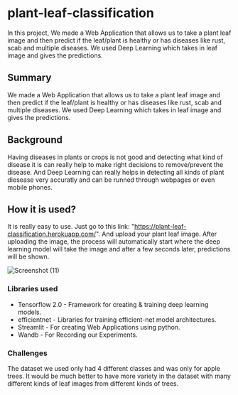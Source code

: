 # plant-leaf-classification
In this project, We made a Web Application that allows us to take a plant leaf image and then predict if the leaf/plant is healthy or has diseases like rust, scab and multiple diseases. We used Deep Learning which takes in leaf image and gives the predictions.

## Summary
We made a Web Application that allows us to take a plant leaf image and then predict if the leaf/plant is healthy or has diseases like rust, scab and multiple diseases. We used Deep Learning which takes in leaf image and gives the predictions.

## Background
Having diseases in plants or crops is not good and detecting what kind of disease it is can really help to make right decisions to remove/prevent the disease. And Deep Learning can really helps in detecting all kinds of plant diesease very accuratly and can be runned through webpages or even mobile phones.

## How it is used?
It is really easy to use. Just go to this link: "https://plant-leaf-classification.herokuapp.com/". And upload your plant leaf image. After uploading the image, the process will automatically start where the deep learning model will take the image and after a few seconds later, predictions will be shown.

![Screenshot (11)](https://user-images.githubusercontent.com/54503215/102689553-00d34100-4225-11eb-8f34-31c82bd6fc03.png)

### Libraries used
* Tensorflow 2.0 - Framework for creating & training deep learning models.
* efficientnet - Libraries for training efficient-net model architectures.
* Streamlit - For creating Web Applications using python.
* Wandb - For Recording our Experiments.

### Challenges
The dataset we used only had 4 different classes and was only for apple trees. It would be much better to have more variety in the dataset with many different kinds of leaf images from different kinds of trees.

